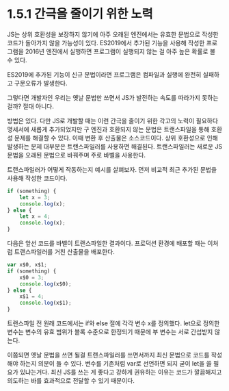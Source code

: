 # 1.5.1 간극을 줄이기 위한 노력
JS는 상위 호환성을 보장하지 않기에 아주 오래된 엔진에서는 유효한 문법으로 작성한 코드가 돌아가지 않을 가능성이 있다. ES2019에서 추가된 기능을 사용해 작성한 프로그램을 2016년 엔진에서 실행하면 프로그램이 실행되지 않는 걸 아주 높은 확률로 볼 수 있다.


ES2019에 추가된 기능이 신규 문법이라면 프로그램은 컴파일과 실행에 완전히 실패하고 구문오류가 발생한다. 

그렇다면 개발자인 우리는 옛날 문법만 쓰면서 JS가 발전하는 속도를 따라가지 못하는 걸까? 절대 아니다.

방법은 있다. 다만 JS로 개발할 때는 이런 간극을 줄이기 위한 각고의 노력이 필요하다 명세서에 새롭게 추가되었지만 구 엔진과 호환되지 않는 문법은 트랜스파일을 통해 호환성 문제를 해결할 수 있다. 이때 변환 후 산출물은 소스코드이다. 상위 호환성으로 인해 발생하는 문제 대부분은 트랜스파일러를 사용하면 해결된다. 트랜스파일러는 새로운 JS 문법을 오래된 문법으로 바꿔주며 주로 바벨을 사용한다.

트랜스파일러가 어떻게 작동하는지 예시를 살펴보자. 먼저 비교적 최근 추가된 문법을 사용해 작성한 코드이다.

``` js
if (something) {
    let x = 3;
    console.log(x);
} else {
    let x = 4;
    console.log(x);
}
```
다음은 앞선 코드를 바벨이 트랜스파일한 결과이다. 프로덕션 환경에 배포할 때는 이처럼 트랜스파일러를 거친 산출물을 배포한다.

``` js
var x$0, x$1;
if (something) {
    x$0 = 3;
    console.log(x$0);
} else {
    x$1 = 4;
    console.log(x$1);
}
```
트랜스파일 전 원래 코드에서는 if와 else 절에 각각 변수 x를 정의했다. let으로 정의한 변수는 변수의 유효 범위가 블록 수준으로 한정되기 때문에 부 변수는 서로 간섭받지 않는다. 

이쯤되면 옛날 문법을 쓰면 될걸 트랜스파일러를 쓰면서까지 최신 문법으로 코드를 작성해야 하는지 의문이 들 수 있다. 변수를 기존처럼 var로 선언하면 되지 굳이 let을 쓸 필요가 있냐는거다. 최신 JS를 쓰는 게 좋다고 강하게 권유하는 이유는 코드가 깔끔해지고 의도하는 바를 효과적으로 전달할 수 있기 때문이다.